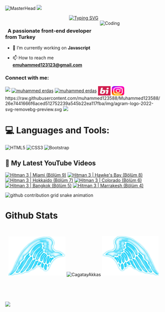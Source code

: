 ![MasterHead](https://github.com/muhammed123588/Muhammed123588/blob/main/Paragraf%20metniniz%20(1).gif?raw=true)
![](https://komarev.com/ghpvc/?username=muhammed123588&color=blue)
<div align="center">
 <a href="https://github.com/muhammed123588">
  <img src="https://readme-typing-svg.demolab.com?font=Fira+Code&size=28&duration=3000&pause=500&center=true&vCenter=true&width=435&lines=%e2%9c%a8+Muhammed+Erdaş+%e2%9c%a8;%f0%9f%93%9a+Frontend+Developer+%f0%9f%92%bb;Welcome+To+My+Profile+%f0%9f%91%80" alt="Typing SVG" />
 </a>
</div>

<img src="https://media2.giphy.com/media/v1.Y2lkPTc5MGI3NjExcnF5eTAwNGxhNXg2MG9hcDZ5dXh1MDBtYjVyZ3Y2b3AwYnBkenV0ZiZlcD12MV9pbnRlcm5hbF9naWZfYnlfaWQmY3Q9Zw/iIqmM5tTjmpOB9mpbn/giphy.gif" alt="Coding" width=200 height=200 align="right">


<h3 align="left">&nbsp; A passionate front-end developer from Turkey</h3>

- 🔭 I’m currently working on **Javascript**

- 📫 How to reach me **emuhammed123123@gmail.com**


<h3 align="left">Connect with me:</h3>
<p align="left">
  <a href="https://github.com/404"><img src="https://user-images.githubusercontent.com/73097560/115834477-dbab4500-a447-11eb-908a-139a6edaec5c.gif"></a>
<a href="https://www.linkedin.com/in/muhammed-erda%C5%9F-9b329a297/" target="blank"><img align="center" src="https://raw.githubusercontent.com/rahuldkjain/github-profile-readme-generator/master/src/images/icons/Social/linked-in-alt.svg" alt="muhammed erdaş" height="30" width="40" /></a>
<a href="https://www.youtube.com/@gameacumen" target="blank"><img align="center" src="https://raw.githubusercontent.com/rahuldkjain/github-profile-readme-generator/master/src/images/icons/Social/youtube.svg" alt="muhammed erdaş" height="30" width="40" /></a>
<a href="https://bionluk.com/bimami1234" target="blank"><img align="center" src="https://raw.githubusercontent.com/muhammed123588/Muhammed123588/16682b4b7736e1525508d649b9df5aa43d3c2774/img/indir%20(1).svg" alt="muhammed erdaş" height="30" width="40" /></a>
 <a href="https://www.instagram.com/muhammederdass/" target="blank"><img align="center" src="https://raw.githubusercontent.com/muhammed123588/Muhammed123588/26e7441666f6aced512752239a545b22ea117fba/img/agram-logo-2022-svg-removebg-preview.svg" alt="muhammed erdaş" height="30" width="40" /></a>
 https://raw.githubusercontent.com/muhammed123588/Muhammed123588/26e7441666f6aced512752239a545b22ea117fba/img/agram-logo-2022-svg-removebg-preview.svg
<a href="https://github.com/404"><img src="https://user-images.githubusercontent.com/73097560/115834477-dbab4500-a447-11eb-908a-139a6edaec5c.gif"></a>
</p>



<!--
<details>
  <summary>:zap: GitHub Stats</summary> 
-->
# 💻 Languages and Tools:
![HTML5](https://img.shields.io/badge/html5-%23E34F26.svg?style=for-the-badge&logo=html5&logoColor=white)
![CSS3](https://img.shields.io/badge/css3-%231572B6.svg?style=for-the-badge&logo=css3&logoColor=white)
![Bootstrap](https://img.shields.io/badge/bootstrap-%23563D7C.svg?style=for-the-badge&logo=bootstrap&logoColor=white)

  <summary><h2>📸 My Latest YouTube Videos</h2></summary>

<!-- BEGIN YOUTUBE-CARDS -->
[![Hitman 3 | Miami (Bölüm 9)](https://ytcards.demolab.com/?id=7N5N7RXN_H0&title=Hitman+3+%7C+Miami+%28B%C3%B6l%C3%BCm+9%29&lang=en&timestamp=1706040051&background_color=%230d1117&title_color=%23ffffff&stats_color=%23dedede&max_title_lines=1&width=250&border_radius=5 "Hitman 3 | Miami (Bölüm 9)")](https://www.youtube.com/watch?v=7N5N7RXN_H0)
[![Hitman 3 | Hawke's Bay (Bölüm 8)](https://ytcards.demolab.com/?id=pzGeXicf_0M&title=Hitman+3+%7C+Hawke%27s+Bay+%28B%C3%B6l%C3%BCm+8%29&lang=en&timestamp=1706020546&background_color=%230d1117&title_color=%23ffffff&stats_color=%23dedede&max_title_lines=1&width=250&border_radius=5 "Hitman 3 | Hawke's Bay (Bölüm 8)")](https://www.youtube.com/watch?v=pzGeXicf_0M)
[![Hitman 3 | Hokkaido (Bölüm 7)](https://ytcards.demolab.com/?id=fSKrRGwvZIk&title=Hitman+3+%7C+Hokkaido+%28B%C3%B6l%C3%BCm+7%29&lang=en&timestamp=1706020538&background_color=%230d1117&title_color=%23ffffff&stats_color=%23dedede&max_title_lines=1&width=250&border_radius=5 "Hitman 3 | Hokkaido (Bölüm 7)")](https://www.youtube.com/watch?v=fSKrRGwvZIk)
[![Hitman 3 | Colorado (Bölüm 6)](https://ytcards.demolab.com/?id=_-4nNniA4L4&title=Hitman+3+%7C+Colorado+%28B%C3%B6l%C3%BCm+6%29&lang=en&timestamp=1705947989&background_color=%230d1117&title_color=%23ffffff&stats_color=%23dedede&max_title_lines=1&width=250&border_radius=5 "Hitman 3 | Colorado (Bölüm 6)")](https://www.youtube.com/watch?v=_-4nNniA4L4)
[![Hitman 3 | Bangkok (Bölüm 5)](https://ytcards.demolab.com/?id=DJ9-sX_MwDs&title=Hitman+3+%7C+Bangkok+%28B%C3%B6l%C3%BCm+5%29&lang=en&timestamp=1705788422&background_color=%230d1117&title_color=%23ffffff&stats_color=%23dedede&max_title_lines=1&width=250&border_radius=5 "Hitman 3 | Bangkok (Bölüm 5)")](https://www.youtube.com/watch?v=DJ9-sX_MwDs)
[![Hitman 3 | Marrakesh (Bölüm 4)](https://ytcards.demolab.com/?id=kGZKCgaWOXw&title=Hitman+3+%7C+Marrakesh+%28B%C3%B6l%C3%BCm+4%29&lang=en&timestamp=1705788416&background_color=%230d1117&title_color=%23ffffff&stats_color=%23dedede&max_title_lines=1&width=250&border_radius=5 "Hitman 3 | Marrakesh (Bölüm 4)")](https://www.youtube.com/watch?v=kGZKCgaWOXw)
<!-- END YOUTUBE-CARDS -->


<picture>
  <source media="(prefers-color-scheme: dark)" srcset="https://raw.githubusercontent.com/muhammed123588/muhammed123588/output/github-contribution-grid-snake.svg">
  <source media="(prefers-color-scheme: light)" srcset="https://raw.githubusercontent.com/muhammed123588/muhammed123588/output/github-contribution-grid-snake.svg">
  <img alt="github contribution grid snake animation" src="https://raw.githubusercontent.com/muhammed123588/muhammed123588/output/github-contribution-grid-snake.svg">

</picture>





# Github Stats

 <br />
 
  <p align="center">
  <a>
    <img heigth="160" width="182" src="https://github.com/muhammed123588/Muhammed123588/blob/main/img/Bird%20Wing%20Bottom%20Left.png">
      <img align="center" src="https://github-readme-stats.vercel.app/api?username=muhammed123588&theme=material-palenight&hide_border=false&include_all_commits=false&count_private=false" alt="CagatayAkkas" />
    <img heigth="160" width="182" src="https://github.com/muhammed123588/Muhammed123588/blob/main/img/Bird%20Wing%20Bottom%20Right.png">
  </a>
</p>

  
<br />


 

 
 <br />
 
 
 
  
  
 <!--
 [![Top Langs](https://github-readme-stats.vercel.app/api/top-langs/?username=CagatayAkkas&layout=compact&langs_count=25&title_color=0000ee&text_color=ffffff&bg_color=000000&hide_border=true)](https://github.com/CagatayAkkas/github-readme-stats)
-->


<br />

![](https://github-profile-trophy.vercel.app/?username=muhammed123588&theme=dracula&no-frame=false&no-bg=false&margin-w=4)


<br />


<br />


<!--
</details>
-->

<!--
<details>
   <summary>:zap: Languages and Tools</summary>
 -->
